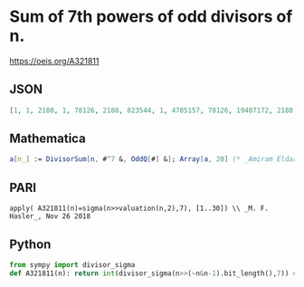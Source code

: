 # Sum of 7th powers of odd divisors of n\.
https://oeis.org/A321811
## JSON
```JSON
[1, 1, 2188, 1, 78126, 2188, 823544, 1, 4785157, 78126, 19487172, 2188, 62748518, 823544, 170939688, 1, 410338674, 4785157, 893871740, 78126, 1801914272, 19487172, 3404825448, 2188, 6103593751, 62748518, 10465138360, 823544, 17249876310]
```
## Mathematica
```Mathematica
a[n_] := DivisorSum[n, #^7 &, OddQ[#] &]; Array[a, 20] (* _Amiram Eldar_, Dec 07 2018 *)
```
## PARI
```PARI
apply( A321811(n)=sigma(n>>valuation(n,2),7), [1..30]) \\ _M. F. Hasler_, Nov 26 2018
```
## Python
```Python
from sympy import divisor_sigma
def A321811(n): return int(divisor_sigma(n>>(~n&n-1).bit_length(),7)) # _Chai Wah Wu_, Jul 16 2022
```
